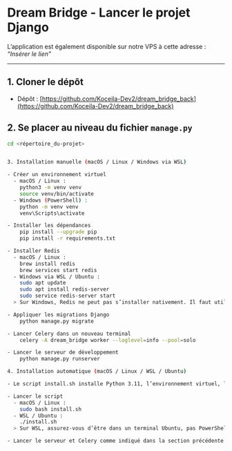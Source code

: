 # Dream Bridge - Lancer le projet Django

L’application est également disponible sur notre VPS à cette adresse : *“Insérer le lien”*

---

## 1. Cloner le dépôt
- Dépôt : [https://github.com/Koceila-Dev2/dream_bridge_back](https://github.com/Koceila-Dev2/dream_bridge_back)

## 2. Se placer au niveau du fichier `manage.py`
```bash
cd <répertoire_du-projet>


3. Installation manuelle (macOS / Linux / Windows via WSL)

- Créer un environnement virtuel
  - macOS / Linux :
    python3 -m venv venv
    source venv/bin/activate
  - Windows (PowerShell) :
    python -m venv venv
    venv\Scripts\activate

- Installer les dépendances
    pip install --upgrade pip
    pip install -r requirements.txt

- Installer Redis
  - macOS / Linux :
    brew install redis
    brew services start redis
  - Windows via WSL / Ubuntu :
    sudo apt update
    sudo apt install redis-server
    sudo service redis-server start
  > Sur Windows, Redis ne peut pas s’installer nativement. Il faut utiliser WSL / Ubuntu.

- Appliquer les migrations Django
    python manage.py migrate

- Lancer Celery dans un nouveau terminal
    celery -A dream_bridge worker --loglevel=info --pool=solo

- Lancer le serveur de développement
    python manage.py runserver

4. Installation automatique (macOS / Linux / WSL / Ubuntu)

- Le script install.sh installe Python 3.11, l’environnement virtuel, les dépendances et Redis automatiquement.

- Lancer le script
  - macOS / Linux :
    sudo bash install.sh
  - WSL / Ubuntu :
    ./install.sh
  > Sur WSL, assurez-vous d’être dans un terminal Ubuntu, pas PowerShell.

- Lancer le serveur et Celery comme indiqué dans la section précédente

